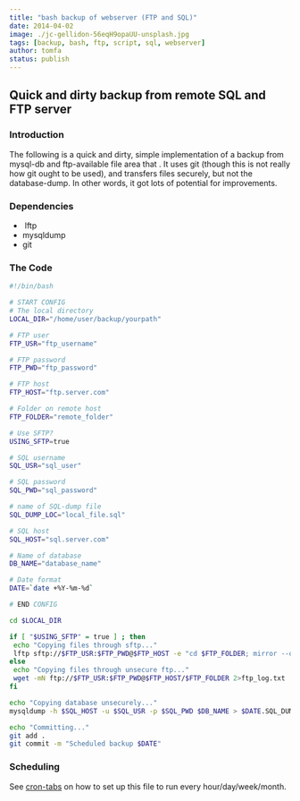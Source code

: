 ```yaml
---
title: "bash backup of webserver (FTP and SQL)"
date: 2014-04-02
image: ./jc-gellidon-56eqH9opaUU-unsplash.jpg
tags: [backup, bash, ftp, script, sql, webserver]
author: tomfa
status: publish
---
```


Quick and dirty backup from remote SQL and FTP server
-----------------------------------------------------

### Introduction

The following is a quick and dirty, simple implementation of a backup from mysql-db and ftp-available file area that . It uses git (though this is not really how git ought to be used), and transfers files securely, but not the database-dump. In other words, it got lots of potential for improvements.

### Dependencies

*    lftp
*   mysqldump
*   git

### The Code

```bash
#!/bin/bash

# START CONFIG
# The local directory  
LOCAL_DIR="/home/user/backup/yourpath"

# FTP user
FTP_USR="ftp_username"                

# FTP password
FTP_PWD="ftp_password"                

# FTP host
FTP_HOST="ftp.server.com"             

# Folder on remote host
FTP_FOLDER="remote_folder"            

# Use SFTP?
USING_SFTP=true                       

# SQL username
SQL_USR="sql_user"                    

# SQL password
SQL_PWD="sql_password"                

# name of SQL-dump file
SQL_DUMP_LOC="local_file.sql"         

# SQL host
SQL_HOST="sql.server.com"             

# Name of database
DB_NAME="database_name"               

# Date format
DATE=`date +%Y-%m-%d`                 

# END CONFIG

cd $LOCAL_DIR

if [ "$USING_SFTP" = true ] ; then
 echo "Copying files through sftp..."
 lftp sftp://$FTP_USR:$FTP_PWD@$FTP_HOST -e "cd $FTP_FOLDER; mirror --only-newer; quit"2>ftp_log.txt
else
 echo "Copying files through unsecure ftp..."
 wget -mN ftp://$FTP_USR:$FTP_PWD@$FTP_HOST/$FTP_FOLDER 2>ftp_log.txt
fi

echo "Copying database unsecurely..."
mysqldump -h $SQL_HOST -u $SQL_USR -p $SQL_PWD $DB_NAME > $DATE.SQL_DUMP_LOC

echo "Committing..."
git add .
git commit -m "Scheduled backup $DATE"

```

### Scheduling

See [cron-tabs](http://notes.webutvikling.org/cron-tabs/ "Cron tabs: create and delete") on how to set up this file to run every hour/day/week/month.
